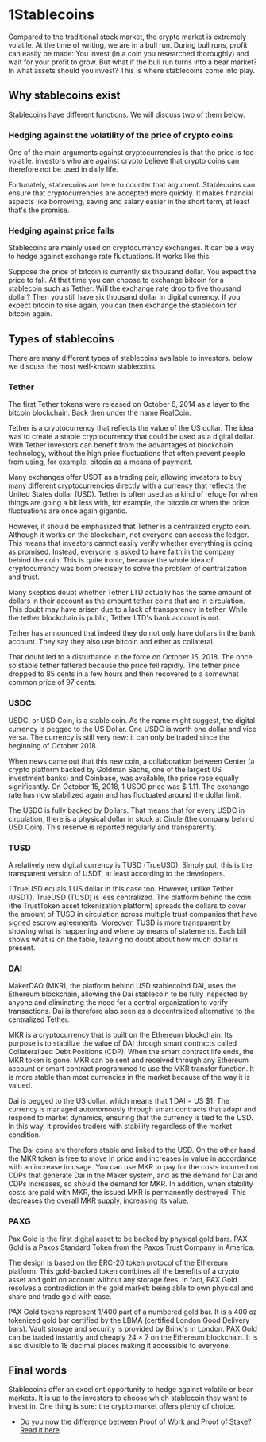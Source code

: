 # 1Stablecoins

Compared to the traditional stock market, the crypto market is extremely volatile. At the time of writing, we are in a bull run. During bull runs, profit can easily be made: You invest (in a coin you researched thoroughly) and wait for your profit to grow. But what if the bull run turns into a bear market? In what assets should you invest? This is where stablecoins come into play.

## Why stablecoins exist

Stablecoins have different functions. We will discuss two of them below.

### Hedging against the volatility of the price of crypto coins

One of the main arguments against cryptocurrencies is that the price is too volatile. investors who are against crypto believe that crypto coins can therefore not be used in daily life.

Fortunately, stablecoins are here to counter that argument. Stablecoins can ensure that cryptocurrencies are accepted more quickly. It makes financial aspects like borrowing, saving and salary easier in the short term, at least that's the promise.

### Hedging against price falls

Stablecoins are mainly used on cryptocurrency exchanges. It can be a way to hedge against exchange rate fluctuations. It works like this:

Suppose the price of bitcoin is currently six thousand dollar. You expect the price to fall. At that time you can choose to exchange bitcoin for a stablecoin such as Tether. Will the exchange rate drop to five thousand dollar? Then you still have six thousand dollar in digital currency. If you expect bitcoin to rise again, you can then exchange the stablecoin for bitcoin again.

## Types of stablecoins

There are many different types of stablecoins available to investors. below we discuss the most well-known stablecoins.

### Tether

The first Tether tokens were released on October 6, 2014 as a layer to the bitcoin blockchain. Back then under the name RealCoin.

Tether is a cryptocurrency that reflects the value of the US dollar. The idea was to create a stable cryptocurrency that could be used as a digital dollar. With Tether investors can benefit from the advantages of blockchain technology, without the high price fluctuations that often prevent people from using, for example, bitcoin as a means of payment.

Many exchanges offer USDT as a trading pair, allowing investors to buy many different cryptocurrencies directly with a currency that reflects the United States dollar (USD). Tether is often used as a kind of refuge for when things are going a bit less with, for example, the bitcoin or when the price fluctuations are once again gigantic.

However, it should be emphasized that Tether is a centralized crypto coin. Although it works on the blockchain, not everyone can access the ledger. This means that investors cannot easily verify whether everything is going as promised. Instead, everyone is asked to have faith in the company behind the coin. This is quite ironic, because the whole idea of cryptocurrency was born precisely to solve the problem of centralization and trust.

Many skeptics doubt whether Tether LTD actually has the same amount of dollars in their account as the amount tether coins that are in circulation. This doubt may have arisen due to a lack of transparency in tether. While the tether blockchain is public, Tether LTD's bank account is not.

Tether has announced that indeed they do not only have dollars in the bank account. They say they also use bitcoin and ether as collateral.

That doubt led to a disturbance in the force on October 15, 2018. The once so stable tether faltered because the price fell rapidly. The tether price dropped to 85 cents in a few hours and then recovered to a somewhat common price of 97 cents.

### USDC

USDC, or USD Coin, is a stable coin. As the name might suggest, the digital currency is pegged to the US Dollar. One USDC is worth one dollar and vice versa. The currency is still very new: it can only be traded since the beginning of October 2018.

When news came out that this new coin, a collaboration between Center (a crypto platform backed by Goldman Sachs, one of the largest US investment banks) and Coinbase, was available, the price rose equally significantly. On October 15, 2018, 1 USDC price was $ 1.11. The exchange rate has now stabilized again and has fluctuated around the dollar limit.

The USDC is fully backed by Dollars. That means that for every USDC in circulation, there is a physical dollar in stock at Circle (the company behind USD Coin). This reserve is reported regularly and transparently.

### TUSD

A relatively new digital currency is TUSD (TrueUSD). Simply put, this is the transparent version of USDT, at least according to the developers.

1 TrueUSD equals 1 US dollar in this case too. However, unlike Tether (USDT), TrueUSD (TUSD) is less centralized. The platform behind the coin (the TrustToken asset tokenization platform) spreads the dollars to cover the amount of TUSD in circulation across multiple trust companies that have signed escrow agreements. Moreover, TUSD is more transparent by showing what is happening and where by means of statements. Each bill shows what is on the table, leaving no doubt about how much dollar is present.

### DAI

MakerDAO (MKR), the platform behind USD stablecoind DAI, uses the Ethereum blockchain, allowing the Dai stablecoin to be fully inspected by anyone and eliminating the need for a central organization to verify transactions. Dai is therefore also seen as a decentralized alternative to the centralized Tether.

MKR is a cryptocurrency that is built on the Ethereum blockchain. Its purpose is to stabilize the value of DAI through smart contracts called Collateralized Debt Positions (CDP). When the smart contract life ends, the MKR token is gone. MKR can be sent and received through any Ethereum account or smart contract programmed to use the MKR transfer function. It is more stable than most currencies in the market because of the way it is valued.

Dai is pegged to the US dollar, which means that 1 DAI = US $1. The currency is managed autonomously through smart contracts that adapt and respond to market dynamics, ensuring that the currency is tied to the USD. In this way, it provides traders with stability regardless of the market condition.

The Dai coins are therefore stable and linked to the USD. On the other hand, the MKR token is free to move in price and increases in value in accordance with an increase in usage. You can use MKR to pay for the costs incurred on CDPs that generate Dai in the Maker system, and as the demand for Dai and CDPs increases, so should the demand for MKR. In addition, when stability costs are paid with MKR, the issued MKR is permanently destroyed. This decreases the overall MKR supply, increasing its value.

### PAXG

Pax Gold is the first digital asset to be backed by physical gold bars. PAX Gold is a Paxos Standard Token from the Paxos Trust Company in America.

The design is based on the ERC-20 token protocol of the Ethereum platform. This gold-backed token combines all the benefits of a crypto asset and gold on account without any storage fees. In fact, PAX Gold resolves a contradiction in the gold market: being able to own physical and share and trade gold with ease.

PAX Gold tokens represent 1/400 part of a numbered gold bar. It is a 400 oz tokenized gold bar certified by the LBMA (certified London Good Delivery bars). Vault storage and security is provided by Brink's in London. PAX Gold can be traded instantly and cheaply 24 × 7 on the Ethereum blockchain. It is also divisible to 18 decimal places making it accessible to everyone.

## Final words

Stablecoins offer an excellent opportunity to hedge against volatile or bear markets. It is up to the investors to choose which stablecoin they want to invest in. One thing is sure: the crypto market offers plenty of choice.

- Do you now the difference between Proof of Work and Proof of Stake? [Read it here](https://www.reddit.com/r/CryptoCurrency/comments/mw05p6/defi_explained_blockchain_consensus/).
